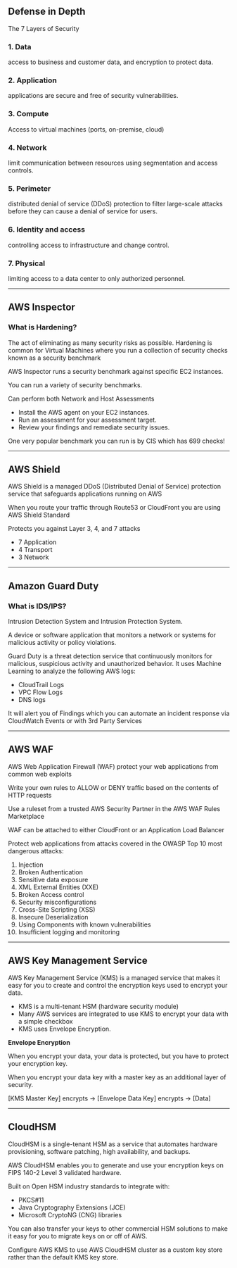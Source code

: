 ## Defense in Depth

The 7 Layers of Security

### 1. Data

access to business and customer data, and encryption to protect data.

### 2. Application 

applications are secure and free of security vulnerabilities.

### 3. Compute

Access to virtual machines (ports, on-premise, cloud)

### 4. Network

limit communication between resources using segmentation and access controls.

### 5. Perimeter

distributed denial of service (DDoS) protection to filter large-scale attacks before they can cause a denial of service for users.

### 6. Identity and access

controlling access to infrastructure and change control.

### 7. Physical

limiting access to a data center to only authorized personnel.

----

## AWS Inspector

### What is Hardening?

The act of eliminating as many security risks as possible. Hardening is common for Virtual Machines where you run a collection of security checks known as a security benchmark

AWS Inspector runs a security benchmark against specific EC2 instances.

You can run a variety of security benchmarks.

Can perform both Network and Host Assessments

* Install the AWS agent on your EC2 instances.
* Run an assessment for your assessment target.
* Review your findings and remediate security issues. 

One very popular benchmark you can run is by CIS which has 699 checks!

----

## AWS Shield

AWS Shield is a managed DDoS (Distributed Denial of Service) protection service that safeguards applications running on AWS

When you route your traffic through Route53 or CloudFront you are using AWS Shield Standard

Protects you against Layer 3, 4, and 7 attacks

* 7 Application
* 4 Transport
* 3 Network 

---- 

## Amazon Guard Duty

### What is IDS/IPS?

Intrusion Detection System and Intrusion Protection System.

A device or software application that monitors a network or systems for malicious activity or policy violations.

Guard Duty is a threat detection service that continuously monitors for malicious, suspicious activity and unauthorized behavior. It uses Machine Learning to analyze the following AWS logs:

* CloudTrail Logs
* VPC Flow Logs
* DNS logs 

It will alert you of Findings which you can automate an incident response via CloudWatch Events or with 3rd Party Services

----

## AWS WAF

AWS Web Application Firewall (WAF) protect your web applications from common web exploits

Write your own rules to ALLOW or DENY traffic based on the contents of HTTP requests

Use a ruleset from a trusted AWS Security Partner in the AWS WAF Rules Marketplace

WAF can be attached to either CloudFront or an Application Load Balancer

Protect web applications from attacks covered in the OWASP Top 10 most dangerous attacks:

1. Injection
2. Broken Authentication
3. Sensitive data exposure
4. XML External Entities (XXE)
5. Broken Access control
6. Security misconfigurations
7. Cross-Site Scripting (XSS)
8. Insecure Deserialization
9. Using Components with known vulnerabilities
10. Insufficient logging and monitoring 

----

## AWS Key Management Service

AWS Key Management Service (KMS) is a managed service that makes it easy for you to create and control the encryption keys used to encrypt your data.

* KMS is a multi-tenant HSM (hardware security module)
* Many AWS services are integrated to use KMS to encrypt your data with a simple checkbox
* KMS uses Envelope Encryption. 

**Envelope Encryption**

When you encrypt your data, your data is protected, but you have to protect your encryption key.

When you encrypt your data key with a master key as an additional layer of security.

[KMS Master Key] encrypts → [Envelope Data Key] encrypts → [Data]

----

## CloudHSM

CloudHSM is a single-tenant HSM as a service that automates hardware provisioning, software patching, high availability, and backups.

AWS CloudHSM enables you to generate and use your encryption keys on FIPS 140-2 Level 3 validated hardware.

Built on Open HSM industry standards to integrate with:

* PKCS#11
* Java Cryptography Extensions (JCE)
* Microsoft CryptoNG (CNG) libraries 

You can also transfer your keys to other commercial HSM solutions to make it easy for you to migrate keys on or off of AWS.

Configure AWS KMS to use AWS CloudHSM cluster as a custom key store rather than the default KMS key store.